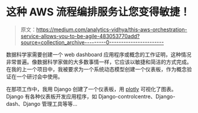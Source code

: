 # 这种 AWS 流程编排服务让您变得敏捷！

> 原文：<https://medium.com/analytics-vidhya/this-aws-orchestration-service-allows-you-to-be-agile-483053770add?source=collection_archive---------0----------------------->

数据科学家需要创建一个 web dashboard 应用程序或概念的工作证明，这种情况非常普遍。像数据科学家做的大多数事情一样，它应该以敏捷和简洁的方式完成。在我的上一个项目中，我被要求为一个系统动态模型创建一个仪表板，作为概念验证在一个研讨会中使用。

在那项工作中，我用 Django 创建了一个仪表板，用 [plotly](https://plot.ly/) 可视化了图表。Django 有各种仪表板开发应用程序，如 Django-controlcentre、Django-dash、Django 管理工具等等…